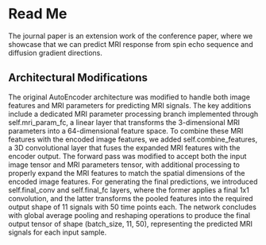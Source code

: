 # Read Me

The journal paper is an extension work of the conference paper, where we showcase that we can predict MRI response from spin echo sequence and diffusion gradient directions.

## Architectural Modifications

The original AutoEncoder architecture was modified to handle both image features and MRI parameters for predicting MRI signals. The key additions include a dedicated MRI parameter processing branch implemented through self.mri_param_fc, a linear layer that transforms the 3-dimensional MRI parameters into a 64-dimensional feature space. To combine these MRI features with the encoded image features, we added self.combine_features, a 3D convolutional layer that fuses the expanded MRI features with the encoder output. The forward pass was modified to accept both the input image tensor and MRI parameters tensor, with additional processing to properly expand the MRI features to match the spatial dimensions of the encoded image features. For generating the final predictions, we introduced self.final_conv and self.final_fc layers, where the former applies a final 1x1 convolution, and the latter transforms the pooled features into the required output shape of 11 signals with 50 time points each. The network concludes with global average pooling and reshaping operations to produce the final output tensor of shape (batch_size, 11, 50), representing the predicted MRI signals for each input sample.
